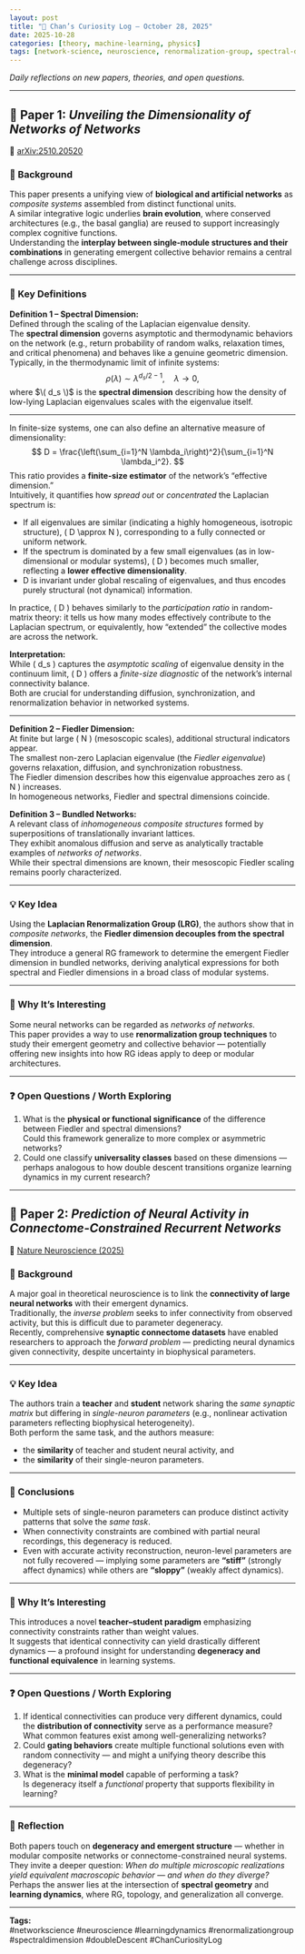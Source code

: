 ```yaml
---
layout: post
title: "🧭 Chan’s Curiosity Log — October 28, 2025"
date: 2025-10-28
categories: [theory, machine-learning, physics]
tags: [network-science, neuroscience, renormalization-group, spectral-dimension, double-descent, curiosity-log]
---
```


*Daily reflections on new papers, theories, and open questions.*

---

## 🧩 Paper 1: *Unveiling the Dimensionality of Networks of Networks*  
📄 [arXiv:2510.20520](https://arxiv.org/pdf/2510.20520)

### 🔬 Background  
This paper presents a unifying view of **biological and artificial networks** as *composite systems* assembled from distinct functional units.  
A similar integrative logic underlies **brain evolution**, where conserved architectures (e.g., the basal ganglia) are reused to support increasingly complex cognitive functions.  
Understanding the **interplay between single-module structures and their combinations** in generating emergent collective behavior remains a central challenge across disciplines.

---

### 📘 Key Definitions  

**Definition 1 – Spectral Dimension:**  
Defined through the scaling of the Laplacian eigenvalue density.  
The **spectral dimension** governs asymptotic and thermodynamic behaviors on the network (e.g., return probability of random walks, relaxation times, and critical phenomena) and behaves like a genuine geometric dimension.  
Typically, in the thermodynamic limit of infinite systems:
$$
\rho(\lambda) \sim \lambda^{d_s / 2 - 1}, \quad \lambda \to 0,
$$
where $\( d_s \)$ is the **spectral dimension** describing how the density of low-lying Laplacian eigenvalues scales with the eigenvalue itself.

---

In finite-size systems, one can also define an alternative measure of dimensionality:
$$
D = \frac{\left(\sum_{i=1}^N \lambda_i\right)^2}{\sum_{i=1}^N \lambda_i^2}.
$$
This ratio provides a **finite-size estimator** of the network’s “effective dimension.”  
Intuitively, it quantifies how *spread out* or *concentrated* the Laplacian spectrum is:

- If all eigenvalues are similar (indicating a highly homogeneous, isotropic structure), \( D \approx N \), corresponding to a fully connected or uniform network.  
- If the spectrum is dominated by a few small eigenvalues (as in low-dimensional or modular systems), \( D \) becomes much smaller, reflecting a **lower effective dimensionality**.  
- D is invariant under global rescaling of eigenvalues, and thus encodes purely structural (not dynamical) information.

In practice, \( D \) behaves similarly to the *participation ratio* in random-matrix theory: it tells us how many modes effectively contribute to the Laplacian spectrum, or equivalently, how “extended” the collective modes are across the network.

**Interpretation:**  
While \( d_s \) captures the *asymptotic scaling* of eigenvalue density in the continuum limit, \( D \) offers a *finite-size diagnostic* of the network’s internal connectivity balance.  
Both are crucial for understanding diffusion, synchronization, and renormalization behavior in networked systems.

---

**Definition 2 – Fiedler Dimension:**  
At finite but large \( N \) (mesoscopic scales), additional structural indicators appear.  
The smallest non-zero Laplacian eigenvalue (the *Fiedler eigenvalue*) governs relaxation, diffusion, and synchronization robustness.  
The Fiedler dimension describes how this eigenvalue approaches zero as \( N \) increases.  
In homogeneous networks, Fiedler and spectral dimensions coincide.

**Definition 3 – Bundled Networks:**  
A relevant class of *inhomogeneous composite structures* formed by superpositions of translationally invariant lattices.  
They exhibit anomalous diffusion and serve as analytically tractable examples of *networks of networks*.  
While their spectral dimensions are known, their mesoscopic Fiedler scaling remains poorly characterized.

---

### 💡 Key Idea  
Using the **Laplacian Renormalization Group (LRG)**, the authors show that in *composite networks*, the **Fiedler dimension decouples from the spectral dimension**.  
They introduce a general RG framework to determine the emergent Fiedler dimension in bundled networks, deriving analytical expressions for both spectral and Fiedler dimensions in a broad class of modular systems.

---

### 🌱 Why It’s Interesting  
Some neural networks can be regarded as *networks of networks*.  
This paper provides a way to use **renormalization group techniques** to study their emergent geometry and collective behavior — potentially offering new insights into how RG ideas apply to deep or modular architectures.

---

### ❓ Open Questions / Worth Exploring  
1. What is the **physical or functional significance** of the difference between Fiedler and spectral dimensions?  
   Could this framework generalize to more complex or asymmetric networks?  
2. Could one classify **universality classes** based on these dimensions — perhaps analogous to how double descent transitions organize learning dynamics in my current research?

---

## 🧩 Paper 2: *Prediction of Neural Activity in Connectome-Constrained Recurrent Networks*  
📄 [Nature Neuroscience (2025)](https://www.nature.com/articles/s41593-025-02080-4)

### 🔬 Background  
A major goal in theoretical neuroscience is to link the **connectivity of large neural networks** with their emergent dynamics.  
Traditionally, the *inverse problem* seeks to infer connectivity from observed activity, but this is difficult due to parameter degeneracy.  
Recently, comprehensive **synaptic connectome datasets** have enabled researchers to approach the *forward problem* — predicting neural dynamics given connectivity, despite uncertainty in biophysical parameters.

---

### 💡 Key Idea  
The authors train a **teacher** and **student** network sharing the *same synaptic matrix* but differing in *single-neuron parameters* (e.g., nonlinear activation parameters reflecting biophysical heterogeneity).  
Both perform the same task, and the authors measure:
- the **similarity** of teacher and student neural activity, and  
- the **similarity** of their single-neuron parameters.

---

### 📘 Conclusions  
- Multiple sets of single-neuron parameters can produce distinct activity patterns that solve the *same task*.  
- When connectivity constraints are combined with partial neural recordings, this degeneracy is reduced.  
- Even with accurate activity reconstruction, neuron-level parameters are not fully recovered — implying some parameters are **“stiff”** (strongly affect dynamics) while others are **“sloppy”** (weakly affect dynamics).

---

### 🌱 Why It’s Interesting  
This introduces a novel **teacher–student paradigm** emphasizing connectivity constraints rather than weight values.  
It suggests that identical connectivity can yield drastically different dynamics — a profound insight for understanding **degeneracy and functional equivalence** in learning systems.

---

### ❓ Open Questions / Worth Exploring  
1. If identical connectivities can produce very different dynamics, could the **distribution of connectivity** serve as a performance measure?  
   What common features exist among well-generalizing networks?  
2. Could **gating behaviors** create multiple functional solutions even with random connectivity — and might a unifying theory describe this degeneracy?  
3. What is the **minimal model** capable of performing a task?  
   Is degeneracy itself a *functional* property that supports flexibility in learning?

---

### 🧠 Reflection  
Both papers touch on **degeneracy and emergent structure** — whether in modular composite networks or connectome-constrained neural systems.  
They invite a deeper question: *When do multiple microscopic realizations yield equivalent macroscopic behavior — and when do they diverge?*  
Perhaps the answer lies at the intersection of **spectral geometry** and **learning dynamics**, where RG, topology, and generalization all converge.

---

**Tags:**  
#networkscience #neuroscience #learningdynamics #renormalizationgroup #spectraldimension #doubleDescent #ChanCuriosityLog
